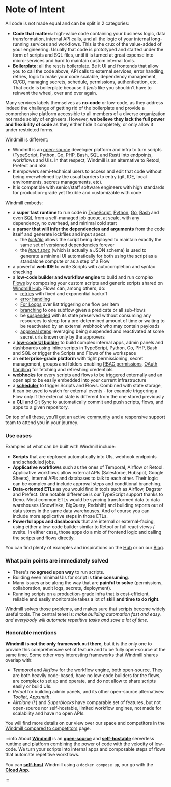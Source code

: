 # Note of Intent

All code is not made equal and can be split in 2 categories:

- **Code that matters**: high-value code containing your business logic, data
  transformation, internal API calls, and all the logic of your internal
  long-running services and workflows. This is the crux of the value-added of
  your engineering. Usually that code is prototyped and started under the form
  of scripts and SQL files, until it is turned at great expense into
  micro-services and hard to maintain custom internal tools.
- **Boilerplate**: all the rest is boilerplate. Be it UI and frontends that
  allow you to call the code above, API calls to external services, error
  handling, retries, logic to make your code scalable, dependency management,
  CI/CD, managing secrets, schedule, permissions, authentication, etc. That
  code is boilerplate because it _feels_ like you shouldn't have to reinvent the
  wheel, over and over again.

Many services labels themselves as **no-code** or low-code, as they address
indeed the challenge of getting rid of the boilerplate and provide a
comprehensive platform accessible to all members of a diverse organization not
made solely of engineers. However,  **we believe they lack the full power and
flexibility of code** as they either hide it completely, or only allow it under
restricted forms.

Windmill is different:

- Windmill is an [open-source](https://github.com/windmill-labs/windmill) developer platform and infra to turn scripts (TypeScript, Python, Go, PHP, Bash, SQL and Rust) into endpoints, workflows and UIs. In that respect, Windmill is an alternative to Retool, Prefect and n8n.
- It empowers semi-technical users to access and edit that code without
  being overwhelmed by the usual barriers to entry (git, IDE, local
  environments, secrets managements, etc).
- It is compatible with senior/staff software engineers with high standards for production-grade yet flexible and customizable with code

Windmill embeds:

- a **super fast runtime** to run code in
  [TypeScript](../../getting_started/0_scripts_quickstart/1_typescript_quickstart/index.mdx),
  [Python](../../getting_started/0_scripts_quickstart/2_python_quickstart/index.mdx),
  [Go](../../getting_started/0_scripts_quickstart/3_go_quickstart/index.mdx),
  [Bash](../../getting_started/0_scripts_quickstart/4_bash_quickstart/index.mdx) and
  even [SQL](../../getting_started/0_scripts_quickstart/5_sql_quickstart/index.mdx)
  from a self-managed job queue, at scale, with any dependency, no overhead, and
  minimal cold start
- a **parser that will infer the dependencies and arguments** from the code
  itself and generate lockfiles and input specs
  - the _[lockfile](../../advanced/6_imports/index.mdx)_ allows the script being deployed to maintain exactly the same
    set of versioned dependencies forever
  - the _[input spec](../../core_concepts/13_json_schema_and_parsing/index.mdx)_ (which is actually a JSON schema) is used to generate a
    minimal UI automatically for both using the script as a standalone compute
    or as a step of a Flow
- a powerful **web IDE** to write Scripts with autocompletion and syntax
  checking
- a **low-code builder and workflow engine** to build and run complex
  [Flows](../../getting_started/6_flows_quickstart/index.mdx) by composing your
  custom scripts and generic scripts shared on
  [Windmill Hub](https://hub.windmill.dev). Flows can, among others, do:
  - [retries](../../flows/14_retries.md) with fixed and exponential backoff
  - [error handling](../../flows/8_error_handling.mdx)
  - [For Loops](../../flows/12_flow_loops.md) over list triggering one flow per item
  - [branching](../../flows/13_flow_branches.md) to one subflow given a predicate or all sub-flows
  - be [suspended](../../flows/15_sleep.md) with its state preserved without consuming any resources to
    sleep for a pre-determined amount of time or waiting to be reactivated by an
    external webhook who may contain payloads
  - [approval steps](../../flows/11_flow_approval.mdx) leveraging being suspended and reactivated at some secret
    urls known only by the approvers
- a **[low-code UI builder](../../getting_started/7_apps_quickstart/index.mdx)** to build
  complex internal apps, admin panels and dashboards using inline scripts in TypeScript,
  Python, Go, PHP, Bash and SQL or trigger the Scripts and Flows of the workspace
- an **enterprise-grade platform** with tight permissioning, secret management,
  groups and folders enabling
  [RBAC permissions](../../core_concepts/16_roles_and_permissions/index.mdx),
  [OAuth handling](../2_setup_oauth/index.mdx) for fetching and
  refreshing credentials
- **[webhooks](../../core_concepts/4_webhooks/index.mdx)** for every scripts and flows to
  be triggered externally and an open api to be easily embedded into your
  current infrastructure
- a **[scheduler](../../core_concepts/1_scheduling/index.mdx)** to trigger Scripts and
  Flows. Combined with state storage, it can be used to watch for external
  events - for example triggering a Flow only if the external state is different
  from the one stored previously
- a **[CLI](../../advanced/3_cli/index.mdx)** and [Git Sync](../../advanced/11_git_sync/index.mdx) to automatically commit and push scripts, flows, and apps to a given repository.

On top of all these, you'll get an active [community](https://discord.com/invite/V7PM2YHsPB) and a responsive support
team to attend you in your journey.

### Use cases

Examples of what can be built with Windmill include:

- **Scripts** that are deployed automatically into UIs, webhook endpoints and scheduled jobs.
- **Applicative workflows** such as the ones of Temporal, Airflow or Retool. Applicative workflows allow external APIs (Salesforce, Hubspot, Google Sheets), internal APIs and databases to talk to each other. Their logic can be complex and include approval steps and conditional branching.
- **Data-oriented ETLs** as you would find in tools such as Airflow, Dagster and Prefect. One notable difference is our TypeScript support thanks to Deno. Most common ETLs would be syncing transformed data to data warehouses (Snowflake, BigQuery, Redshift) and building reports out of data stores in the same data warehouses. And of course you can include more applicative steps in those ETLs.
- **Powerful apps and dashboards** that are internal or external-facing, using either a low-code builder similar to Retool or full react views / svelte. In either case, those apps do a mix of frontend logic and calling the scripts and flows directly.

You can find plenty of examples and inspirations on the
[Hub](https://hub.windmill.dev) or on our [Blog](/blog).

### What pain points are immediately solved

- There's **no agreed upon way** to run scripts.
- Building even minimal UIs for script is **time consuming**.
- Many issues arise along the way that are **painful to solve** (permissions,
  collaboration, audit logs, secrets, deployment).
- Running scripts on a production-grade infra that is cost-efficient, reliable
  and easily monitorable takes a lot of **skill and time to do right**.

Windmill solves those problems, and makes sure that scripts become widely
useful tools. The central tenet is: _make building automation fast and easy, and
everybody will automate repetitive tasks and save a lot of time_.

### Honorable mentions

**Windmill is not the only framework out there**, but it is the only one to
provide this comprehensive set of feature and to be fully open-source at the
same time. Some other very interesting frameworks that Windmill shares overlap
with:

- _Temporal_ and _Airflow_ for the workflow engine, both open-source. They are
  both heavily code-based, have no low-code builders for the flows, are
  complex to set up and operate, and do not allow to share scripts easily or
  build UIs.
- _Retool_ for building admin panels, and its other open-source
  alternatives: _Tooljet_, _Appsmith_.
- _Airplane_ (†) and _Superblocks_ have comparable set of features, but not
  open-source nor self-hostable, limited workflow engines, not made for
  scalability and have no open APIs.

You will find more details on our view over our space and competitors in the
[Windmill compared to competitors](../../compared_to/peers.mdx) page.

:::info About
**[Windmill](https://www.windmill.dev/)** is an **[open-source](https://github.com/windmill-labs/windmill)** and **[self-hostable](../../advanced/1_self_host/index.mdx)** serverless runtime and platform combining the power of code with the velocity of low-code. We turn your scripts into internal apps and composable steps of flows that automate repetitive workflows.

You can **[self-host](../../advanced/1_self_host/index.mdx)** Windmill using a `docker compose up`, our go with the **<a href="https://app.windmill.dev/" rel="nofollow">Cloud App</a>**.

:::
